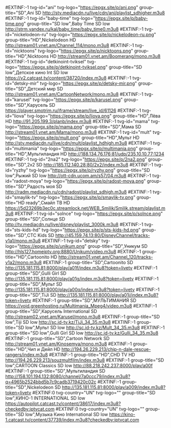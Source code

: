 #EXTINF:-1 tvg-id="ani" tvg-logo="https://epgx.site/p/ani.png" group-title="SD",Ani SD
http://stv.mediacdn.ru/live/cdn/ani/playlist_sdhigher.m3u8
#EXTINF:-1 tvg-id="baby-time" tvg-logo="https://epgx.site/p/baby-time.png" group-title="SD low",Baby Time SD low
http://strm.yandex.ru/kal/baby_time/baby_time0.m3u8
#EXTINF:-1 tvg-id="nickelodeon-ru" tvg-logo="https://epgx.site/p/nickelodeon-ru.png" group-title="HD",Nickelodeon HD
http://stream01.vnet.am/Channel_114/mono.m3u8
#EXTINF:-1 tvg-id="nicktoons" tvg-logo="https://epgx.site/p/nicktoons.png" group-title="HD",Nicktoons HD
http://stream01.vnet.am/Boomerang/mono.m3u8
#EXTINF:-1 tvg-id="detkinoint-tviksel" tvg-logo="https://epgx.site/p/detkinoint-tviksel.png" group-title="SD low",Детское кино Int SD low
https://v2.catcast.tv/content/38720/index.m3u8
#EXTINF:-1 tvg-id="detsky-mir" tvg-logo="https://epgx.site/p/detsky-mir.png" group-title="SD",Детский мир SD
http://stream01.vnet.am/CartoonNetwork/mono.m3u8
#EXTINF:-1 tvg-id="karusel" tvg-logo="https://epgx.site/p/karusel.png" group-title="SD",Карусель SD
https://player.smotrim.ru/iframe/stream/live_id/61126
#EXTINF:-1 tvg-id="liova" tvg-logo="https://epgx.site/p/liova.png"  group-title="HD",Лёва HD
http://91.205.199.3/planb/index.m3u8
#EXTINF:-1 tvg-id="mama" tvg-logo="https://epgx.site/p/mama.png" group-title="SD",Мама SD
http://stream01.vnet.am/Mama/mono.m3u8
#EXTINF:-1 tvg-id="mult" tvg-logo="https://epgx.site/p/mult.png" group-title="HD",Мульт HD
http://stv.mediacdn.ru/live/cdn/mult/playlist_hdhigh.m3u8
#EXTINF:-1 tvg-id="multimania" tvg-logo="https://epgx.site/p/multimania.png" group-title="HD",Мультиландия HD
http://188.134.76.176:81/udp/235.10.10.77:1234
#EXTINF:-1 tvg-id="2na2" tvg-logo="https://epgx.site/p/2na2.png" group-title="SD",2x2 SD
http://185.112.140.28:80/2x2/index.m3u8
#EXTINF:-1 tvg-id="ryzhy" tvg-logo="https://epgx.site/p/ryzhy.png" group-title="SD low",Рыжий SD low
http://ott-cdn.ucom.am/s57/04.m3u8
#EXTINF:-1 tvg-id="radost-moya" tvg-logo="https://epgx.site/p/radost-moya.png" group-title="SD",Радость моя SD
http://radm.mediacdn.ru/cdn/radost/playlist_sdhigh.m3u8
#EXTINF:-1  tvg-id="smaylik-tv" tvg-logo="https://epgx.site/p/smaylik-tv.png" group-title="HD ready",Смайл ТВ HD
https://5d23269b3ec0c.streamlock.net/WEB_Smilik/Smilik.stream/playlist.m3u8
#EXTINF:-1 tvg-id="solnce" tvg-logo="https://epgx.site/p/solnce.png" group-title="SD",Солнце SD
http://tv.mediacdn.ru/live/disney/playlist_3000k.m3u8
#EXTINF:-1 tvg-id="sts-kids-hd" tvg-logo="https://epgx.site/p/sts-kids-hd.png" group-title="SD",СТС Kids SD
http://45.159.74.13:80/DisneyChannel/tracks-v1a1/mono.m3u8
#EXTINF:-1 tvg-id="detsky" tvg-logo="https://epgx.site/p/unikum.png" group-title="SD",Уникум SD
http://hls127.homeiptv.org:8880/Unikum/video.m3u8
#EXTINF:-1 group-title="HD",Cartoonito HD
http://stream01.vnet.am/Channel_120/tracks-v1a2/mono.m3u8
#EXTINF:-1 group-title="SD",Cartoonito SD
http://135.181.115.81:8000/play/a01f/index.m3u8?token=livetv
#EXTINF:-1 group-title="SD",Gulli Girl SD
http://135.181.115.81:8000/play/a01g/index.m3u8?token=livetv
#EXTINF:-1 group-title="SD",Мульт SD
http://135.181.115.81:8000/play/a00q/index.m3u8?token=livetv
#EXTINF:-1 group-title="SD",TiJi SD
http://135.181.115.81:8000/play/a01i/index.m3u8?token=livetv
#EXTINF:-1 group-title="SD",МУЛЬТИМАНИЯ SD
https://void.greenhosting.ru/Multimania_Mpeg4/video.m3u8
#EXTINF:-1 group-title="SD",Карусель International SD
http://stream02.vnet.am/Karusel/mono.m3u8
#EXTINF:-1 group-title="SD low",Tiji SD low
http://sc.id-tv.kz/TiJi_34_35.m3u8
#EXTINF:-1 group-title="SD low",Мульт SD low
http://sc.id-tv.kz/Mult_34_35.m3u8
#EXTINF:-1 group-title="SD low",Gulli Girl SD low
http://sc.id-tv.kz/Gulli_34_35.m3u8
#EXTINF:-1 group-title="SD",Cartoon Network SD
http://stream01.vnet.am/Kinosemya/mono.m3u8
#EXTINF:-1 group-title="HD",Чип и Дейл HD
http://194.26.229.213/chip-n-dale-rescue-rangers/index.m3u8
#EXTINF:-1 group-title="HD",CHD TV HD
http://194.26.229.213/souzmultfilm/index.m3u8
#EXTINF:-1 group-title="SD low",CARTOON Classics SD low
http://88.218.242.237:8000/play/a00f
#EXTINF:-1 group-title="SD",Мультиландия SD
http://158.101.194.132:8080/channel/7a0ccc79/index.m3u8?q=4965b2524bbd5b7c9cadb3719420c02c
#EXTINF:-1 group-title="SD",Nickelodeon SD
http://135.181.115.81:8000/play/a009/index.m3u8?token=livetv
#EXTINF:0 tvg-country="UN" tvg-logo="" group-title="SD low",КИНО-1 INTERNATIONAL SD low
https://autopilot.catcast.tv/content/38617/index.m3u8?checkedby:iptvcat.com
#EXTINF:0 tvg-country="UN" tvg-logo="" group-title="SD low",Музыка Кино International SD low
https://kino-1.catcast.tv/content/37739/index.m3u8?checkedby:iptvcat.com
